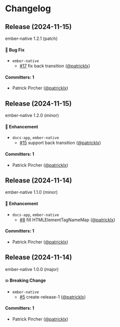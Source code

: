 # Changelog

## Release (2024-11-15)

ember-native 1.2.1 (patch)

#### :bug: Bug Fix
* `ember-native`
  * [#17](https://github.com/ember-native/ember-native/pull/17) fix back transition ([@patricklx](https://github.com/patricklx))

#### Committers: 1
- Patrick Pircher ([@patricklx](https://github.com/patricklx))

## Release (2024-11-15)

ember-native 1.2.0 (minor)

#### :rocket: Enhancement
* `docs-app`, `ember-native`
  * [#15](https://github.com/ember-native/ember-native/pull/15) support back transition ([@patricklx](https://github.com/patricklx))

#### Committers: 1
- Patrick Pircher ([@patricklx](https://github.com/patricklx))

## Release (2024-11-14)

ember-native 1.1.0 (minor)

#### :rocket: Enhancement
* `docs-app`, `ember-native`
  * [#8](https://github.com/ember-native/ember-native/pull/8) fill HTMLElementTagNameMap ([@patricklx](https://github.com/patricklx))

#### Committers: 1
- Patrick Pircher ([@patricklx](https://github.com/patricklx))

## Release (2024-11-14)

ember-native 1.0.0 (major)

#### :boom: Breaking Change
* `ember-native`
  * [#5](https://github.com/ember-native/ember-native/pull/5) create-release-1 ([@patricklx](https://github.com/patricklx))

#### Committers: 1
- Patrick Pircher ([@patricklx](https://github.com/patricklx))
